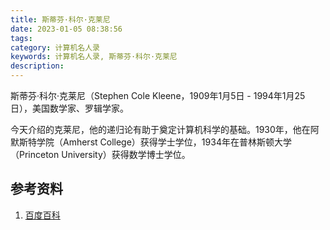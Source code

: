 ```yaml
---
title: 斯蒂芬·科尔·克莱尼
date: 2023-01-05 08:38:56
tags:
category: 计算机名人录
keywords: 计算机名人录, 斯蒂芬·科尔·克莱尼
description: 
---
```


斯蒂芬·科尔·克莱尼（Stephen Cole Kleene，1909年1月5日 - 1994年1月25日），美国数学家、罗辑学家。

今天介绍的克莱尼，他的递归论有助于奠定计算机科学的基础。1930年，他在阿默斯特学院（Amherst College）获得学士学位，1934年在普林斯顿大学（Princeton University）获得数学博士学位。

## 参考资料

1. [百度百科](https://baike.baidu.com/item/斯蒂芬·科尔·克莱尼/2094842?fr=aladdin)
